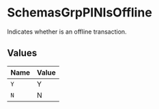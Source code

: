 # SchemasGrpPINIsOffline

Indicates whether is an offline transaction.



## Values

| Name  | Value |
| ----- | ----- |
| `Y`   | Y     |
| `N`   | N     |